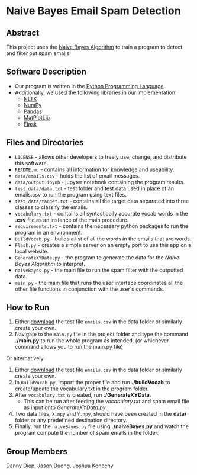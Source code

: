# Naive Bayes Email Spam Detection

## Abstract
This project uses the [Naive Bayes Algorithm](https://en.wikipedia.org/wiki/Naive_Bayes_classifier) to train a program to detect and filter out spam emails.

## Software Description
- Our program is written in the [Python Programming Language](https://en.wikipedia.org/wiki/Python_(programming_language)).
- Additionally, we used the following libraries in our implementation:
    * [NLTK](https://pypi.org/project/nltk/)
    * [NumPy](https://pypi.org/project/numpy/)
    * [Pandas](https://pypi.org/project/pandas/)
    * [MatPlotLib](https://pypi.org/project/matplotlib/)
    * [Flask](https://pypi.org/project/Flask/)

## Files and Directories
* `LICENSE` - allows other developers to freely use, change, and distribute this software.
* `README.md` - contains all information for knowledge and useability.
* `data/emails.csv` - holds the list of email messages.
* `data/output.ipynb` - jupyter notebook containing the program results.
* `test_data/data.txt` -  test folder and test data used in place of an emails.csv to run the program using text files.
* `test_data/target.txt` -  contains all the target data separated into three classes to classify the emails.
* `vocabulary.txt` - contains all syntactically accurate vocab words in the **.csv** file as an instance of the main procedure.
* `requirements.txt` - contains the necessary python packages to run the program in an environment.
* `BuildVocab.py` - builds a list of all the words in the emails that are words.
* `Flask.py` -  creates a simple server on an empty port to use this app on a local website.
* `GenerateXYDate.py` - the program to generate the data for the _Naive Bayes Algorithm_ to interpret.
* `naiveBayes.py` - the main file to run the spam filter with the outputted data.
* `main.py` - the main file that runs the user interface coordinates all the other file functions in conjunction with the user's commands.

## How to Run
1. Either [download](https://www.kaggle.com/datasets/balaka18/email-spam-classification-dataset-csv) the test file `emails.csv` in the data folder or similarly create your own.
2. Navigate to the `main.py` file in the project folder and type the command **./main.py** to run the whole program as intended. (or whichever command allows you to run the main.py file)

Or alternatively

1. Either [download](https://www.kaggle.com/datasets/balaka18/email-spam-classification-dataset-csv) the test file `emails.csv` in the data folder or similarly create your own.
3. In `BuildVocab.py`, import the proper file and run **./buildVocab** to create/update the vocabulary.txt in the program folder.
4. After `vocabulary.txt` is created, run **./GenerateXYData**.
    - This can be run after feeding the _vocabulary.txt_ and spam email file as input onto _GenerateXYData.py_.
5. Two data files, `X.npy` and `Y.npy`, should have been created in the **data/** folder or any predefined destination directory.
6. Finally, run the `naiveBayes.py` file using **./naiveBayes.py** and watch the program compute the number of spam emails in the folder.


## Group Members
Danny Diep, Jason Duong, Joshua Konechy
